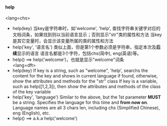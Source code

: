 #### help
<lang=chs>
+ help(key)
  当key是字符串时，如'welcome', 'help', 查找字符串关键字对应的文档词条，如果找到则以当前语言显示；否则显示"str"类的属性和方法
  当key是其它变量时，会显示该变量所属的类的属性和方法
+ help('key', '语言名')
  类似上面，但是第1个参数必须是字符串，指定本次及**后续**显示的语言
  语言名都是3个字符，包括chs(简中), eng(英语)等。
+ help()
  ==> help('welcome')，也就是显示"welcome"词条  
<lang=dft>
+ help(key)
  If key is a string, such as "welcome", 'help', searchs the content for the key and shows in current language if found, otherwise, show the attributes and methods for the "str" class
  If key is a variable, such as help([1,2,3]), then show the attributes and methods of the class of the key variable
+ help('key', 'language')
  Similar to the above, but the 1st parameter **MUST** be a string. Specifies the language for this time and **from now on**.
  Language names are all 3 chars len, including chs (Simplified Chinese), eng (English), etc.
+ help()
  ==> a.k.a help('welcome')

